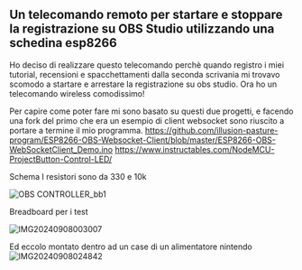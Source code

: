 ## Un telecomando remoto per startare e stoppare la registrazione su OBS Studio utilizzando una schedina esp8266

Ho deciso di realizzare questo telecomando perchè quando registro i miei tutorial, recensioni e spacchettamenti dalla seconda scrivania mi trovavo scomodo a startare e arrestare la registrazione su obs studio. Ora ho un telecomando wireless comodissimo!

Per capire come poter fare mi sono basato su questi due progetti, e facendo una fork del primo che era un esempio di client websocket sono riuscito a portare a termine il mio programma.
https://github.com/illusion-pasture-program/ESP8266-OBS-Websocket-Client/blob/master/ESP8266-OBS-WebSocketClient_Demo.ino
https://www.instructables.com/NodeMCU-ProjectButton-Control-LED/


Schema
I resistori sono da 330 e 10k

![OBS CONTROLLER_bb1](https://github.com/user-attachments/assets/a1e49e6f-e757-4c9e-8451-cc9513d1104c)

Breadboard per i test

![IMG20240908003007](https://github.com/user-attachments/assets/a0a0c807-2f8d-4397-b7f8-0837b5216521)

Ed eccolo montato dentro ad un case di un alimentatore nintendo
![IMG20240908024842](https://github.com/user-attachments/assets/2568f318-4b15-42e6-8362-dd1a971d4a48)
